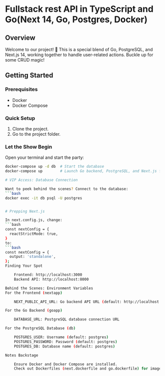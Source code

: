 # Fullstack rest API in TypeScript and Go(Next 14, Go, Postgres, Docker)


## Overview

Welcome to our project! 🚀 This is a special blend of Go, PostgreSQL, and Next.js 14, working together to handle user-related actions. Buckle up for some CRUD magic!

## Getting Started

### Prerequisites
- Docker
- Docker Compose

### Quick Setup
1. Clone the project.
2. Go to the project folder.

### Let the Show Begin
Open your terminal and start the party:

```bash
docker-compose up -d db  # Start the database
docker-compose up        # Launch Go backend, PostgreSQL, and Next.js frontend

# VIP Access: Database Connection

Want to peek behind the scenes? Connect to the database:
```bash
docker exec -it db psql -U postgres


# Prepping Next.js

In next.config.js, change:
```bash
const nextConfig = {
  reactStrictMode: true,
}
to:
```bash
const nextConfig = {
  output: 'standalone',
};
Finding Your Spot

    Frontend: http://localhost:3000
    Backend API: http://localhost:8000

Behind the Scenes: Environment Variables
For the Frontend (nextapp)

    NEXT_PUBLIC_API_URL: Go backend API URL (default: http://localhost:8000)

For the Go Backend (goapp)

    DATABASE_URL: PostgreSQL database connection URL

For the PostgreSQL Database (db)

    POSTGRES_USER: Username (default: postgres)
    POSTGRES_PASSWORD: Password (default: postgres)
    POSTGRES_DB: Database name (default: postgres)

Notes Backstage

    Ensure Docker and Docker Compose are installed.
    Check out Dockerfiles (next.dockerfile and go.dockerfile) for image secrets.
